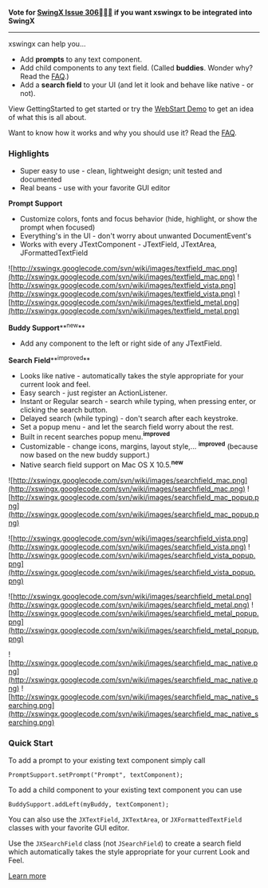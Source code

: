 **Vote for [SwingX Issue 306](https://swingx.dev.java.net/issues/show_bug.cgi?id=306) if you want xswingx to be integrated into SwingX**


---



xswingx can help you...
  * Add **prompts** to any text component.
  * Add child components to any text field. (Called **buddies**. Wonder why? Read the [FAQ](FAQ.md).)
  * Add a **search field** to your UI (and let it look and behave like native - or not).

View GettingStarted to get started or try the [WebStart Demo](http://stud4.tuwien.ac.at/~e0304333/xswingx2/launch.jnlp) to get an idea of what this is all about.

Want to know how it works and why you should use it? Read the [FAQ](FAQ.md).

### Highlights ###
  * Super easy to use - clean, lightweight design; unit tested and documented
  * Real beans - use with your favorite GUI editor

**Prompt Support**
  * Customize colors, fonts and focus behavior (hide, highlight, or show the prompt when focused)
  * Everything's in the UI - don't worry about unwanted DocumentEvent's
  * Works with every JTextComponent - JTextField, JTextArea, JFormattedTextField

![http://xswingx.googlecode.com/svn/wiki/images/textfield_mac.png](http://xswingx.googlecode.com/svn/wiki/images/textfield_mac.png)
![http://xswingx.googlecode.com/svn/wiki/images/textfield_vista.png](http://xswingx.googlecode.com/svn/wiki/images/textfield_vista.png)
![http://xswingx.googlecode.com/svn/wiki/images/textfield_metal.png](http://xswingx.googlecode.com/svn/wiki/images/textfield_metal.png)

**Buddy Support****<sup>new</sup>**
  * Add any component to the left or right side of any JTextField.

**Search Field****<sup>improved</sup>**
  * Looks like native - automatically takes the style appropriate for your current look and feel.
  * Easy search - just register an ActionListener.
  * Instant or Regular search - search while typing, when pressing enter, or clicking the search button.
  * Delayed search (while typing) - don't search after each keystroke.
  * Set a popup menu - and let the search field worry about the rest.
  * Built in recent searches popup menu.**<sup>improved</sup>**
  * Customizable - change icons, margins, layout style,... **<sup>improved</sup>** (because now based on the new buddy support.)
  * Native search field support on Mac OS X 10.5.**<sup>new</sup>**

![http://xswingx.googlecode.com/svn/wiki/images/searchfield_mac.png](http://xswingx.googlecode.com/svn/wiki/images/searchfield_mac.png)
![http://xswingx.googlecode.com/svn/wiki/images/searchfield_mac_popup.png](http://xswingx.googlecode.com/svn/wiki/images/searchfield_mac_popup.png)

![http://xswingx.googlecode.com/svn/wiki/images/searchfield_vista.png](http://xswingx.googlecode.com/svn/wiki/images/searchfield_vista.png)
![http://xswingx.googlecode.com/svn/wiki/images/searchfield_vista_popup.png](http://xswingx.googlecode.com/svn/wiki/images/searchfield_vista_popup.png)

![http://xswingx.googlecode.com/svn/wiki/images/searchfield_metal.png](http://xswingx.googlecode.com/svn/wiki/images/searchfield_metal.png)
![http://xswingx.googlecode.com/svn/wiki/images/searchfield_metal_popup.png](http://xswingx.googlecode.com/svn/wiki/images/searchfield_metal_popup.png)

![http://xswingx.googlecode.com/svn/wiki/images/searchfield_mac_native.png](http://xswingx.googlecode.com/svn/wiki/images/searchfield_mac_native.png)
![http://xswingx.googlecode.com/svn/wiki/images/searchfield_mac_native_searching.png](http://xswingx.googlecode.com/svn/wiki/images/searchfield_mac_native_searching.png)

### Quick Start ###
To add a prompt to your existing text component simply call
```
PromptSupport.setPrompt("Prompt", textComponent);
```
To add a child component to your existing text component you can use
```
BuddySupport.addLeft(myBuddy, textComponent);
```

You can also use the `JXTextField`, `JXTextArea`, or `JXFormattedTextField` classes with your favorite GUI editor.

Use the `JXSearchField` class (not `JSearchField`) to create a search field which automatically takes the style appropriate for your current Look and Feel.

[Learn more](GettingStarted.md)